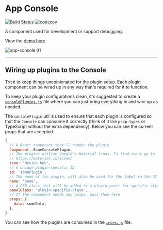# App Console

[![Build Status](https://travis-ci.org/the0neWhoKnocks/app-console.svg?branch=master)](https://travis-ci.org/the0neWhoKnocks/app-console)
[![codecov](https://codecov.io/gh/the0neWhoKnocks/app-console/branch/master/graph/badge.svg)](https://codecov.io/gh/the0neWhoKnocks/app-console)

A component used for development or support debugging.

View the [demo here](https://the0newhoknocks.github.io/app-console/).

![app-console 01](https://user-images.githubusercontent.com/344140/40260163-15e36e5a-5aae-11e8-8d15-39c369fd1b56.gif)

---

## Wiring up plugins to the Console

Tried to keep things unopinionated for the plugin setup. Each plugin
component can be wired up in any way that's required for it to function.

To keep your plugin configurations clean, it's suggested to create a
[`consolePlugins.js`][consolePluginsFile] file where you can just bring
everything in and wire up as needed.

The `consolePlugin` util is used to ensure that each plugin is configured
so that the `Console` can consume it correctly (think of it like `prop-types`
or TypeScript without the extra dependency). Below you can see the current
props that are accepted.

```js
{
  // A React component that'll render the plugin
  Component: SomeConsolePlugin,
  // The plugins utilize Google's Material icons. To find icons go to
  // https://material.io/icons/
  icon: 'device_hub',
  // A unique plugin-specific ID
  id: 'somePlugin',
  // The name of the plugin, will also be used for the label in the UI
  name: 'Some',
  // A CSS class that will be added to a plugin panel for specific styling
  panelClass: 'plugin-specific-class',
  // If the component needs any props, pass them here
  props: {
    data: someData,
  },
}
```

You can see how the plugins are consumed in the [`index.js`][indexFile] file.

[consolePluginsFile]: ./src/consolePlugins.js
[indexFile]: ./src/index.js
